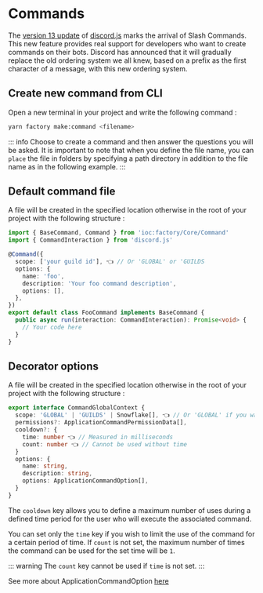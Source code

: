 # Commands
The [version 13 update](https://github.com/discordjs/discord.js/blob/main/CHANGELOG.md#1300-2021-08-06) of [discord.js](https://discord.js.org) marks the arrival of Slash Commands.
This new feature provides real support for developers who want to create commands on their bots.
Discord has announced that it will gradually replace the old ordering system we all knew, based on a prefix as the first character of a message, with this new ordering system.

## Create new command from CLI
Open a new terminal in your project and write the following command :

```bash
yarn factory make:command <filename>
```
::: info
Choose to create a command and then answer the questions you will be asked.
It is important to note that when you define the file name, you can `place` the file in folders by specifying a path directory in addition to the file name as in the following example.
:::

## Default command file

A file will be created in the specified location otherwise in the root of your project with the following structure :

```ts
import { BaseCommand, Command } from 'ioc:factory/Core/Command'
import { CommandInteraction } from 'discord.js'

@Command({
  scope: ['your guild id'], 👈 // Or 'GLOBAL' or 'GUILDS
  options: {
    name: 'foo',
    description: 'Your foo command description',
    options: [],
  },
})
export default class FooCommand implements BaseCommand {
  public async run(interaction: CommandInteraction): Promise<void> {
    // Your code here
  }
}

```
## Decorator options
A file will be created in the specified location otherwise in the root of your project with the following structure :

```ts
export interface CommandGlobalContext {
  scope: 'GLOBAL' | 'GUILDS' | Snowflake[], 👈 // Or 'GLOBAL' if you want to register globally
  permissions?: ApplicationCommandPermissionData[],
  cooldown?: {
    time: number 👈 // Measured in milliseconds
    count: number 👈 // Cannot be used without time
  }
  options: {
    name: string,
    description: string,
    options: ApplicationCommandOption[],
  }
}
```
The `cooldown` key allows you to define a maximum number of uses during a defined time period for the user who will execute the associated command.

You can set only the `time` key if you wish to limit the use of the command for a certain period of time. If `count` is not set, the maximum number of times the command can be used for the set time will be `1`.

::: warning
The `count` key cannot be used if `time` is not set.
:::

See more about ApplicationCommandOption [here](https://discord.js.org/#/docs/main/stable/typedef/ApplicationCommandOption)